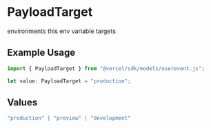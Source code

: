 # PayloadTarget

environments this env variable targets

## Example Usage

```typescript
import { PayloadTarget } from "@vercel/sdk/models/userevent.js";

let value: PayloadTarget = "production";
```

## Values

```typescript
"production" | "preview" | "development"
```